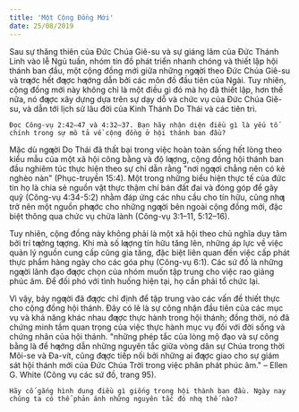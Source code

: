 ```yaml
---
title: 'Một Cộng Đồng Mới'
date: 25/08/2019
---
```


Sau sự thăng thiên của Đức Chúa Giê-su và sự giáng lâm của Đức Thánh Linh vào lễ Ngủ tuần, nhóm tín đồ phát triển nhanh chóng và thiết lập hội thánh ban đầu, một cộng đồng mới giữa những ngƣời theo Đức Chúa Giê-su và trƣớc hết đƣợc hƣớng dẫn bởi các môn đồ đầu tiên của Ngài. Tuy nhiên, cộng đồng mới này không chỉ là một điều gì đó mà họ đã thiết lập, hơn thế nữa, nó đƣợc xây dựng dựa trên sự dạy dỗ và chức vụ của Đức Chúa Giê-su, và dẫn tới lịch sử lâu đời của Kinh Thánh Do Thái và các tiên tri.

`Đọc Công-vụ 2:42–47 và 4:32–37. Bạn hãy nhận diện điều gì là yếu tố chính trong sự mô tả về cộng đồng ở hội thánh ban đầu?`

Mặc dù ngƣời Do Thái đã thất bại trong việc hoàn toàn sống hết lòng theo kiểu mẫu của một xã hội công bằng và độ lƣợng, cộng đồng hội thánh ban đầu nghiêm túc thực hiện theo sự chỉ dẫn rằng "nơi ngƣơi chẳng nên có kẻ nghèo nàn" (Phục-truyền 15:4). Một trong những biểu hiện thực tế của đức tin họ là chia sẻ nguồn vật thực thậm chí bán đất đai và đóng góp để gây quỹ (Công-vụ 4:34-5:2) nhằm đáp ứng các nhu cầu cho tín hữu, cũng nhƣ trở nên một nguồn phƣớc cho những ngƣời bên ngoài cộng đồng mới, đặc biệt thông qua chức vụ chửa lành (Công-vụ 3:1–11, 5:12–16).

Tuy nhiên, cộng đồng này không phải là một xã hội theo chủ nghĩa duy tâm bởi trí tƣởng tƣợng. Khi mà số lƣợng tín hữu tăng lên, những áp lực về việc quản lý nguồn cung cấp cũng gia tăng, đặc biệt liên quan đến việc cấp phát thực phẩm hàng ngày cho các góa phụ (Công-vụ 6:1). Các sứ đồ là những ngƣời lãnh đạo đƣợc chọn của nhóm muốn tập trung cho việc rao giảng phúc âm. Để đối phó với tình huống hiện tại, họ cần phải tổ chức lại.

Vì vậy, bảy ngƣời đã đƣợc chỉ định để tập trung vào các vấn đề thiết thực cho cộng đồng hội thánh. Đây có lẽ là sự công nhận đầu tiên của các mục vụ và khả năng khác nhau đƣợc thực hành trong hội thánh; đồng thời, nó đã chứng minh tầm quan trọng của việc thực hành mục vụ đối với đời sống và chứng nhân của hội thánh. "những phép tắc của lòng mộ đạo và sự công bằng là để hƣớng dẫn những nguyên tắc giữa vòng dân sự Chúa trong thời Môi-se và Đa-vít, cũng đƣợc tiếp nối bởi những ai đƣợc giao cho sự giám sát hội thánh mới của Đức Chúa Trời trong việc phân phát phúc âm." – Ellen G. White (Công vụ các sứ đồ, trang 95).

`Hãy cố gắng hình dung điều gì giống trong hội thành ban đầu. Ngày nay chúng ta có thể phản ánh những nguyên tắc đó nhƣ thế nào?`